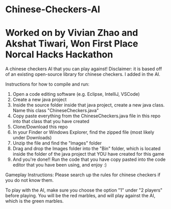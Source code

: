 # Chinese-Checkers-AI
# Worked on by Vivian Zhao and Akshat Tiwari, Won First Place Norcal Hacks Hackathon

A chinese checkers AI that you can play against! 
Disclaimer: it is based off of an existing open-source library for chinese checkers. I added in the AI.

Instructions for how to compile and run:
1. Open a code editing software (e.g. Eclipse, IntelliJ, VSCode)
2. Create a new java project
3. Inside the source folder inside that java project, create a new java class. Name this class "ChineseCheckers.java"
4. Copy paste everything from the ChineseCheckers.java file in this repo into that class that you have created
5. Clone/Download this repo
6. In your Finder or Windows Explorer, find the zipped file (most likely under Downloads)
7. Unzip the file and find the "Images" folder
8. Drag and drop the Images folder into the "Bin" folder, which is located inside the folder of the java project that YOU have created for this game
9. And you're done!! Run the code that you have copy pasted into the code editor that you have been using, and enjoy :)

Gameplay Instructions:
Please search up the rules for chinese checkers if you do not know them.

To play with the AI, make sure you choose the option "1" under "2 players" before playing.
You will be the red marbles, and will play against the AI, which is the green marbles.
